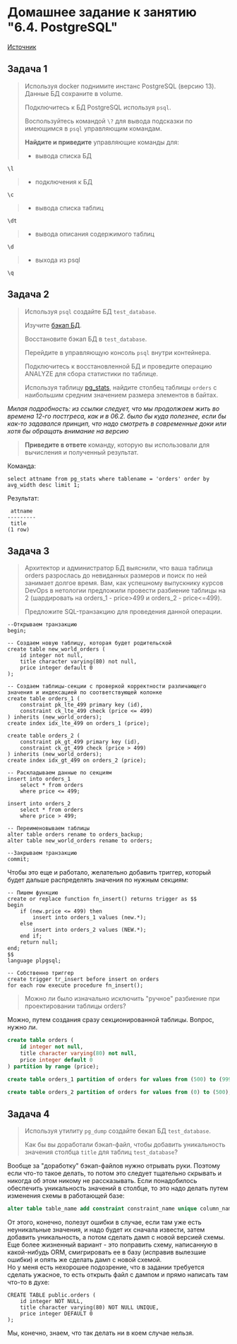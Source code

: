 # Домашнее задание к занятию "6.4. PostgreSQL"
[Источник](https://github.com/netology-code/virt-homeworks/blob/virt-11/06-db-04-postgresql/README.md)
## Задача 1

> Используя docker поднимите инстанс PostgreSQL (версию 13). Данные БД сохраните в volume.
> 
> Подключитесь к БД PostgreSQL используя `psql`.
> 
> Воспользуйтесь командой `\?` для вывода подсказки по имеющимся в `psql` 
>управляющим командам.
> 
> **Найдите и приведите** управляющие команды для:
> - вывода списка БД

`\l`
> - подключения к БД

`\c`
> - вывода списка таблиц

`\dt`
> - вывода описания содержимого таблиц

`\d`
> - выхода из psql

`\q`

## Задача 2

>Используя `psql` создайте БД `test_database`.
>
>Изучите [бэкап БД](https://github.com/netology-code/virt-homeworks/tree/master/06-db-04-postgresql/test_data).
>
>Восстановите бэкап БД в `test_database`.
>
>Перейдите в управляющую консоль `psql` внутри контейнера.
>
>Подключитесь к восстановленной БД и проведите операцию ANALYZE для сбора статистики по таблице.
>
>Используя таблицу [pg_stats](https://postgrespro.ru/docs/postgresql/12/view-pg-stats), найдите столбец таблицы `orders` 
>с наибольшим средним значением размера элементов в байтах.

*Милая подробность: из ссылки следует, что мы продолжаем жить во времена 12-го постгреса, как и в 06.2. 
было бы куда полезнее, если бы как-то задавался принцип, что надо смотреть в современные доки 
или хотя бы обращать внимание на версию*

>
>**Приведите в ответе** команду, которую вы использовали для вычисления и полученный результат.

Команда:
```
select attname from pg_stats where tablename = 'orders' order by avg_width desc limit 1;
```
Результат:
```
 attname 
---------
 title
(1 row)
```

## Задача 3

>Архитектор и администратор БД выяснили, что ваша таблица orders разрослась до 
>невиданных размеров и поиск по ней занимает долгое время. 
>Вам, как успешному выпускнику курсов DevOps в нетологии предложили 
>провести разбиение таблицы на 2 (шардировать на orders_1 - price>499 и orders_2 - price<=499).
>
>Предложите SQL-транзакцию для проведения данной операции.

```
--Открываем транзакцию
begin;

-- Создаем новую таблицу, которая будет родительской
create table new_world_orders (
    id integer not null,
    title character varying(80) not null,
    price integer default 0
);

-- Создаем таблицы-секции с проверкой корректности различающего значения и индексацией по соответствующей колонке
create table orders_1 (
    constraint pk_lte_499 primary key (id),
    constraint ck_lte_499 check (price <= 499)
) inherits (new_world_orders);
create index idx_lte_499 on orders_1 (price);

create table orders_2 (
    constraint pk_gt_499 primary key (id),
    constraint ck_gt_499 check (price > 499)
) inherits (new_world_orders);
create index idx_gt_499 on orders_2 (price);

-- Раскладываем данные по секциям
insert into orders_1
    select * from orders
    where price <= 499;

insert into orders_2
    select * from orders
    where price > 499;

-- Переименовываем таблицы
alter table orders rename to orders_backup;
alter table new_world_orders rename to orders;

--Закрываем транзакцию
commit;
```
Чтобы это еще и работало, желательно добавить триггер, который будет дальше 
распределять значения по нужным секциям:
```
-- Пишем функцию
create or replace function fn_insert() returns trigger as $$
begin
    if (new.price <= 499) then
        insert into orders_1 values (new.*);
    else
        insert into orders_2 values (NEW.*);
    end if;
    return null;
end;
$$
language plpgsql;

-- Собственно триггер
create trigger tr_insert before insert on orders
for each row execute procedure fn_insert();
```
>Можно ли было изначально исключить "ручное" разбиение при проектировании таблицы orders?

Можно, путем создания сразу секционированной таблицы. Вопрос, нужно ли.
```sql
create table orders (
    id integer not null,
    title character varying(80) not null,
    price integer default 0
) partition by range (price);

create table orders_1 partition of orders for values from (500) to (999999999);

create table orders_2 partition of orders for values from (0) to (500);
```

## Задача 4

>Используя утилиту `pg_dump` создайте бекап БД `test_database`.
>
>Как бы вы доработали бэкап-файл, чтобы добавить уникальность значения столбца 
>`title` для таблиц `test_database`?

Вообще за "доработку" бэкап-файлов нужно отрывать руки. Поэтому если что-то такое 
делать, то потом это следует тщательно скрывать и никогда об этом никому не рассказывать. 
Если понадобилось обеспечить уникальность значений в столбце, то это надо делать 
путем изменения схемы в работающей базе:
```sql
alter table table_name add constraint constraint_name unique column_name;
```
От этого, конечно, полезут ошибки в случае, если там уже есть неуникальные значения, 
и надо будет их сначала извести, затем добавить уникальность, а потом сделать дамп 
с новой версией схемы.  
Еще более жизненный вариант - это поправить схему, написанную в какой-нибудь ORM, 
смигрировать ее в базу (исправив вылезшие ошибки) и опять же сделать дамп с новой схемой.  
Но у меня есть нехорошее подозрение, что в задании требуется сделать ужасное, то есть 
открыть файл с дампом и прямо написать там что-то в духе:
```
CREATE TABLE public.orders (
    id integer NOT NULL,
    title character varying(80) NOT NULL UNIQUE,
    price integer DEFAULT 0
);
```
Мы, конечно, знаем, что так делать ни в коем случае нельзя.
